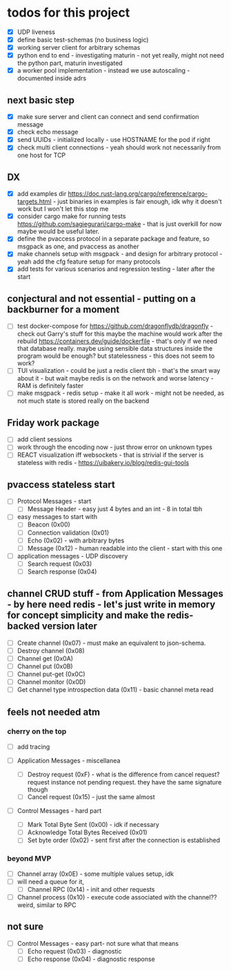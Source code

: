 
# todos for this project

- [x] UDP liveness
- [x] define basic test-schemas (no business logic)
- [x] working server client for arbitrary schemas
- [x] python end to end - investigating maturin - not yet really, might not need the python part, maturin investigated
- [x] a worker pool implementation - instead we use autoscaling - documented inside adrs

## next basic step

- [x] make sure server and client can connect and send confirmation message
- [x] check echo message
- [x] send UUIDs - initialized locally - use HOSTNAME for the pod if right
- [x] check multi client connections - yeah should work not necessarily from one host for TCP

## DX

- [x] add examples dir <https://doc.rust-lang.org/cargo/reference/cargo-targets.html> - just binaries in examples is fair enough, idk why it doesn't work but I won't let this stop me
- [x] consider cargo make for running tests <https://github.com/sagiegurari/cargo-make> - that is just overkill for now maybe would be useful later.
- [x] define the pvaccess protocol in a separate package and feature, so msgpack as one, and pvaccess as another
- [x] make channels setup with msgpack - and design for arbitrary protocol - yeah add the cfg feature setup for many protocols
- [x] add tests for various scenarios and regression testing - later after the start

## conjectural and not essential - putting on a backburner for a moment
- [ ] test docker-compose for <https://github.com/dragonflydb/dragonfly> - check out Garry's stuff for this maybe the machine would work after the rebuild <https://containers.dev/guide/dockerfile> - that's only if we need that database really. maybe using sensible data structures inside the program would be enough? but statelessness - this does not seem to work?
- [ ] TUI visualization - could be just a redis client tbh - that's the smart way about it - but wait maybe redis is on the network and worse latency - RAM is definitely faster
- [ ] make msgpack - redis setup - make it all work - might not be needed, as not much state is stored really on the backend

## Friday work package
- [ ] add client sessions
- [ ] work through the encoding now - just throw error on unknown types
- [ ] REACT visualization iff websockets - that is strivial if the server is stateless with redis - <https://uibakery.io/blog/redis-gui-tools>

## pvaccess stateless start

- [ ] Protocol Messages - start
  - [ ] Message Header - easy just 4 bytes and an int - 8 in total tbh

- [ ] easy messages to start with
  - [ ] Beacon (0x00)
  - [ ] Connection validation (0x01)
  - [ ] Echo (0x02) - with arbitrary bytes
  - [ ] Message (0x12)  - human readable into the client - start with this one

- [ ] application messages - UDP discovery
  - [ ] Search request (0x03)
  - [ ] Search response (0x04)

## channel CRUD stuff - from Application Messages - by here need redis - let's just write in memory for concept simplicity and make the redis-backed version later

- [ ] Create channel (0x07) - must make an equivalent to json-schema.
- [ ] Destroy channel (0x08)
- [ ] Channel get (0x0A)
- [ ] Channel put (0x0B)
- [ ] Channel put-get (0x0C)
- [ ] Channel monitor (0x0D)
- [ ] Get channel type introspection data (0x11) - basic channel meta read

## feels not needed atm

### cherry on the top

- [ ] add tracing

- [ ] Application Messages  - miscellanea
  - [ ] Destroy request (0xF) - what is the difference from cancel request? request instance not pending request. they have the same signature though
  - [ ] Cancel request (0x15)  - just the same almost

- [ ] Control Messages  - hard part
  - [ ] Mark Total Byte Sent (0x00) - idk if necessary
  - [ ] Acknowledge Total Bytes Received (0x01)
  - [ ] Set byte order (0x02) - sent first after the connection is established

### beyond MVP

- [ ] Channel array (0x0E)  - some multiple values setup, idk
- [ ] will need a queue for it,
  - [ ] Channel RPC (0x14)   - init and other requests
- [ ] Channel process (0x10) - execute code associated with the channel?? weird, similar to RPC

## not sure

- [ ] Control Messages  - easy part- not sure what that means
  - [ ] Echo request (0x03) - diagnostic
  - [ ] Echo response (0x04) - diagnostic response
